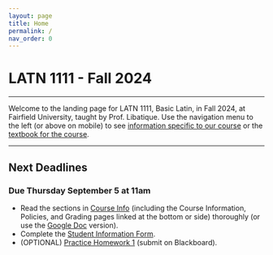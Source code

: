 ```yaml
---
layout: page
title: Home
permalink: /
nav_order: 0
---
```


# LATN 1111 - Fall 2024

***

Welcome to the landing page for LATN 1111, Basic Latin, in Fall 2024, at Fairfield University, taught by Prof. Libatique. Use the navigation menu to the left (or above on mobile) to see [information specific to our course](/course_info) or the [textbook for the course](/textbook).

***

## Next Deadlines

### Due Thursday September 5 at 11am

* Read the sections in [Course Info](../course_info) (including the Course Information, Policies, and Grading pages linked at the bottom or side) thoroughly (or use the [Google Doc](https://docs.google.com/document/d/1YvH7cW6pqdovToqXV6y-GljWOTeEAo5QDiooJZAunZI/edit?usp=sharing) version).
* Complete the [Student Information Form](https://forms.gle/M6iwD9YRMGg2dCLu6).
* (OPTIONAL) [Practice Homework 1](homework/homework#practice-homework-1-due-r-95) (submit on Blackboard).